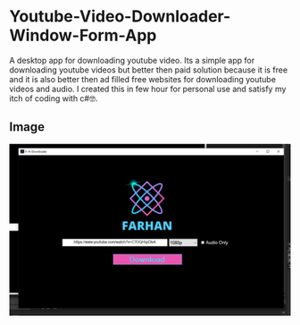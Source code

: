 # Youtube-Video-Downloader-Window-Form-App
A desktop app for downloading youtube video.
Its a simple app for downloading youtube videos but better then paid solution because it is free and it is also better then ad filled free websites for downloading youtube videos and audio.
I created this in few hour for personal use and satisfy my itch of coding with c#🤓.
## Image
<img src = "https://github.com/FarhanAliRaza/Youtube-Video-Downloader-Window-Form-App/blob/master/images/s.png">

